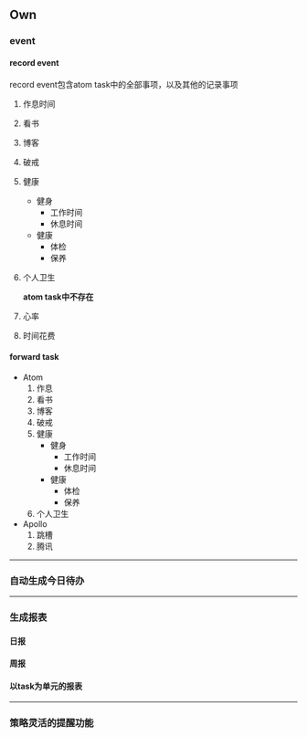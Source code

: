 ## Own



### event

#### record event

record event包含atom task中的全部事项，以及其他的记录事项

1. 作息时间

2. 看书

3. 博客

4. 破戒

5. 健康

   + 健身
     + 工作时间
     + 休息时间
   + 健康
     + 体检
     + 保养

6. 个人卫生

   **atom task中不存在**

7. 心率

8. 时间花费

#### forward task

+ Atom
  1. 作息
  2. 看书
  3. 博客
  4. 破戒
  5. 健康
     + 健身
       + 工作时间
       + 休息时间
     + 健康
       + 体检
       + 保养
  6. 个人卫生
+ Apollo
  1. 跳槽
  2. 腾讯

---

### 自动生成今日待办









---

### 生成报表

#### 日报



#### 周报



#### 以task为单元的报表



---

### 策略灵活的提醒功能